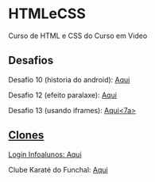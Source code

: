 # HTMLeCSS
 Curso de HTML e CSS do Curso em Video

## Desafios

Desafio 10 (historia do android): <a href="https://leosousa155.github.io/HTMLeCSS/Modulo2/desafios/desafio10/">Aqui</a>

Desafio 12 (efeito paralaxe): <a href="https://leosousa155.github.io/HTMLeCSS/Modulo3/desafios/desafio12/">Aqui</a>

Desafio 13 (usando iframes): <a href="https://leosousa155.github.io/HTMLeCSS/Modulo4/desafios/desafio13/">Aqui<7a>

## Clones

Login Infoalunos: <a href="http://leosousa155.github.io/HTMLeCSS/experimentos/clone_infoalunos/">Aqui</a>

Clube Karaté do Funchal: <a href="http://leosousa155.github.io/HTMLeCSS/experimentos/clone_ckdf/">Aqui</a>